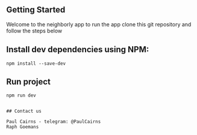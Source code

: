 ## Getting Started

Welcome to the neighborly app to run the app clone this git repository and follow the steps below

## Install dev dependencies using NPM:

`npm install --save-dev`

## Run project

`npm run dev`
```

## Contact us

Paul Cairns - telegram: @PaulCairns
Raph Goemans
